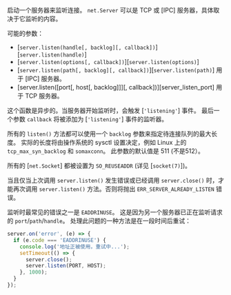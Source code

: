 
启动一个服务器来监听连接。 
`net.Server` 可以是 TCP 或 [IPC] 服务器，具体取决于它监听的内容。

可能的参数：

* [`server.listen(handle[, backlog][, callback])`][`server.listen(handle)`]
* [`server.listen(options[, callback])`][`server.listen(options)`]
* [`server.listen(path[, backlog][, callback])`][`server.listen(path)`] 用于 [IPC] 服务器。
* [server.listen([port[, host[, backlog]]][, callback])][server_listen_port] 用于 TCP 服务器。

这个函数是异步的。当服务器开始监听时，会触发 [`'listening'`] 事件。
最后一个参数 `callback` 将被添加为 [`'listening'`] 事件的监听器。

所有的 `listen()` 方法都可以使用一个 `backlog` 参数来指定待连接队列的最大长度。
实际的长度将由操作系统的 sysctl 设置决定，例如 Linux 上的 `tcp_max_syn_backlog` 和 `somaxconn`。
此参数的默认值是 511 (不是512）。

所有的 [`net.Socket`] 都被设置为 `SO_REUSEADDR` (详见 [`socket(7)`])。

当且仅当上次调用 `server.listen()` 发生错误或已经调用 `server.close()` 时，才能再次调用 `server.listen()` 方法。否则将抛出 `ERR_SERVER_ALREADY_LISTEN` 错误。

监听时最常见的错误之一是 `EADDRINUSE`。
这是因为另一个服务器已正在监听请求的 `port`/`path`/`handle`。
处理此问题的一种方法是在一段时间后重试：

```js
server.on('error', (e) => {
  if (e.code === 'EADDRINUSE') {
    console.log('地址正被使用，重试中...');
    setTimeout(() => {
      server.close();
      server.listen(PORT, HOST);
    }, 1000);
  }
});
```

